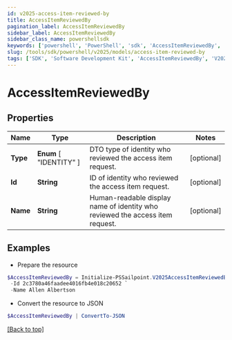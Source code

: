 ```yaml
---
id: v2025-access-item-reviewed-by
title: AccessItemReviewedBy
pagination_label: AccessItemReviewedBy
sidebar_label: AccessItemReviewedBy
sidebar_class_name: powershellsdk
keywords: ['powershell', 'PowerShell', 'sdk', 'AccessItemReviewedBy', 'V2025AccessItemReviewedBy'] 
slug: /tools/sdk/powershell/v2025/models/access-item-reviewed-by
tags: ['SDK', 'Software Development Kit', 'AccessItemReviewedBy', 'V2025AccessItemReviewedBy']
---
```



# AccessItemReviewedBy

## Properties

Name | Type | Description | Notes
------------ | ------------- | ------------- | -------------
**Type** |  **Enum** [  "IDENTITY" ] | DTO type of identity who reviewed the access item request. | [optional] 
**Id** | **String** | ID of identity who reviewed the access item request. | [optional] 
**Name** | **String** | Human-readable display name of identity who reviewed the access item request. | [optional] 

## Examples

- Prepare the resource
```powershell
$AccessItemReviewedBy = Initialize-PSSailpoint.V2025AccessItemReviewedBy  -Type IDENTITY `
 -Id 2c3780a46faadee4016fb4e018c20652 `
 -Name Allen Albertson
```

- Convert the resource to JSON
```powershell
$AccessItemReviewedBy | ConvertTo-JSON
```


[[Back to top]](#) 

